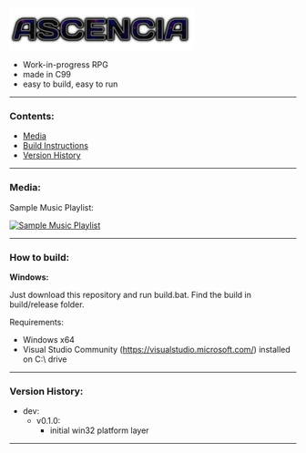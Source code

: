 ![AscenciaLogo](https://raw.githubusercontent.com/phraggers/Ascencia/master/assets/title325.png)
- Work-in-progress RPG
- made in C99
- easy to build, easy to run
<hr/>

### Contents:
- [Media](#media)
- [Build Instructions](#how-to-build)
- [Version History](#version-history)
<hr/>

### Media:

Sample Music Playlist:

[![Sample Music Playlist](https://img.youtube.com/vi/VPxGp1Hez1c/0.jpg)](https://www.youtube.com/watch?v=VPxGp1Hez1c&list=PLn6lleGn2j_0ufVMa55d1kJoaGlfpMJDl&pp=gAQBiAQB)

<hr/>

### How to build:

__Windows:__

Just download this repository and run build.bat.
Find the build in build/release folder.

Requirements:
- Windows x64
- Visual Studio Community (https://visualstudio.microsoft.com/) installed on C:\ drive

<hr/>

### Version History:

- dev:
    - v0.1.0:
	    - initial win32 platform layer
<hr/>
